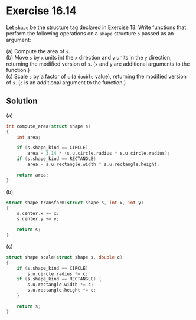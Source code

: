 # Exercise 16.14

Let `shape` be the structure tag declared in Exercise 13. Write functions that
perform the following operations on a `shape` structure `s` passed as an argument:

(a) Compute the area of `s`.  
(b) Move `s` by `x` units int the `x` direction and `y` units in the `y`
direction, returning the modified version of `s`. (`x` and `y` are additional
arguments to the function.)  
(c) Scale `s` by a factor of `c` (a `double` value), returning the modified
version of `s`. (`c` is an additional argument to the function.)

## Solution

(a)

```c
int compute_area(struct shape s)
{
    int area;

    if (s.shape_kind == CIRCLE)
        area = 3.14 * (s.u.circle.radius * s.u.circle.radius);
    if (s.shape_kind == RECTANGLE)
        area = s.u.rectangle.width * s.u.rectangle.height;

    return area;
}
```

(b)

```c
struct shape transform(struct shape s, int x, int y)
{
    s.center.x += x;
    s.center.y += y;

    return s;
}
```

(c)

```c
struct shape scale(struct shape s, double c)
{
    if (s.shape_kind == CIRCLE)
        s.u.circle.radius *= c;
    if (s.shape_kind == RECTANGLE) {
        s.u.rectangle.width *= c;
        s.u.rectangle.height *= c;
    }

    return s;
}
```
